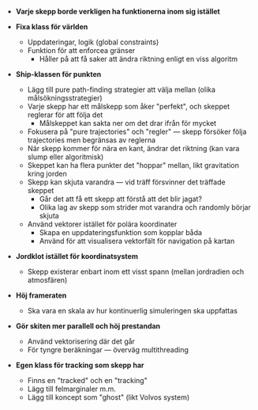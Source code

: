 * __Varje skepp borde verkligen ha funktionerna inom sig istället__

* __Fixa klass för världen__
    * Uppdateringar, logik (global constraints)
    * Funktion för att enforcea gränser
        * Håller på att få saker att ändra riktning enligt en viss algoritm

* __Ship-klassen för punkten__
    * Lägg till pure path-finding strategier att välja mellan (olika målsökningsstrategier)
    * Varje skepp har ett målskepp som åker "perfekt", och skeppet reglerar för att följa det
        * Målskeppet kan sakta ner om det drar ifrån för mycket
    * Fokusera på "pure trajectories" och "regler" — skepp försöker följa trajectories men begränsas av reglerna
    * När skepp kommer för nära en kant, ändrar det riktning (kan vara slump eller algoritmisk)
    * Skeppet kan ha flera punkter det "hoppar" mellan, likt gravitation kring jorden
    * Skepp kan skjuta varandra — vid träff försvinner det träffade skeppet
        * Går det att få ett skepp att förstå att det blir jagat?
        * Olika lag av skepp som strider mot varandra och randomly börjar skjuta
    * Använd vektorer istället för polära koordinater
        * Skapa en uppdateringsfunktion som kopplar båda
        * Använd för att visualisera vektorfält för navigation på kartan

* __Jordklot istället för koordinatsystem__
    * Skepp existerar enbart inom ett visst spann (mellan jordradien och atmosfären)

* __Höj frameraten__
    * Ska vara en skala av hur kontinuerlig simuleringen ska uppfattas

* __Gör skiten mer parallell och höj prestandan__
    * Använd vektorisering där det går
    * För tyngre beräkningar — överväg multithreading

* __Egen klass för tracking som skepp har__
    * Finns en "tracked" och en "tracking"
    * Lägg till felmarginaler m.m.
    * Lägg till koncept som "ghost" (likt Volvos system)
